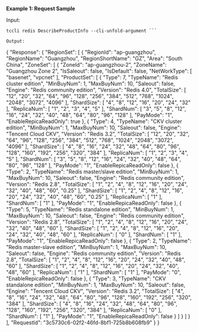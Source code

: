 **Example 1: Request Sample**



Input: 

```
tccli redis DescribeProductInfo --cli-unfold-argument ```

Output: 
```
{
    "Response": {
        "RegionSet": [
            {
                "RegionId": "ap-guangzhou",
                "RegionName": "Guangzhou",
                "RegionShortName": "GZ",
                "Area": "South China",
                "ZoneSet": [
                    {
                        "ZoneId": "ap-guangzhou-2",
                        "ZoneName": "Guangzhou Zone 2",
                        "IsSaleout": false,
                        "IsDefault": false,
                        "NetWorkType": [
                            "basenet",
                            "vpcnet"
                        ],
                        "ProductSet": [
                            {
                                "Type": 7,
                                "TypeName": "Redis cluster edition",
                                "MinBuyNum": 1,
                                "MaxBuyNum": 10,
                                "Saleout": false,
                                "Engine": "Redis community edition",
                                "Version": "Redis 4.0",
                                "TotalSize": [
                                    "12",
                                    "20",
                                    "32",
                                    "64",
                                    "96",
                                    "128",
                                    "256",
                                    "384",
                                    "512",
                                    "768",
                                    "1024",
                                    "2048",
                                    "3072",
                                    "4096"
                                ],
                                "ShardSize": [
                                    "4",
                                    "8",
                                    "12",
                                    "16",
                                    "20",
                                    "24",
                                    "32"
                                ],
                                "ReplicaNum": [
                                    "1",
                                    "2",
                                    "3",
                                    "4",
                                    "5"
                                ],
                                "ShardNum": [
                                    "3",
                                    "5",
                                    "8",
                                    "12",
                                    "16",
                                    "24",
                                    "32",
                                    "40",
                                    "48",
                                    "64",
                                    "80",
                                    "96",
                                    "128"
                                ],
                                "PayMode": "1",
                                "EnableRepicaReadOnly": true
                            },
                            {
                                "Type": 4,
                                "TypeName": "CKV cluster edition",
                                "MinBuyNum": 1,
                                "MaxBuyNum": 10,
                                "Saleout": false,
                                "Engine": "Tencent Cloud CKV",
                                "Version": "Redis 3.2",
                                "TotalSize": [
                                    "12",
                                    "20",
                                    "32",
                                    "64",
                                    "96",
                                    "128",
                                    "256",
                                    "384",
                                    "512",
                                    "768",
                                    "1024",
                                    "2048",
                                    "3072",
                                    "4096"
                                ],
                                "ShardSize": [
                                    "4",
                                    "8",
                                    "16",
                                    "24",
                                    "32",
                                    "48",
                                    "64",
                                    "80",
                                    "96",
                                    "128",
                                    "160",
                                    "192",
                                    "256",
                                    "320",
                                    "384"
                                ],
                                "ReplicaNum": [
                                    "1",
                                    "2",
                                    "3",
                                    "4",
                                    "5"
                                ],
                                "ShardNum": [
                                    "3",
                                    "5",
                                    "8",
                                    "12",
                                    "16",
                                    "24",
                                    "32",
                                    "40",
                                    "48",
                                    "64",
                                    "80",
                                    "96",
                                    "128"
                                ],
                                "PayMode": "1",
                                "EnableRepicaReadOnly": false
                            },
                            {
                                "Type": 2,
                                "TypeName": "Redis master/slave edition",
                                "MinBuyNum": 1,
                                "MaxBuyNum": 10,
                                "Saleout": false,
                                "Engine": "Redis community edition",
                                "Version": "Redis 2.8",
                                "TotalSize": [
                                    "1",
                                    "2",
                                    "4",
                                    "8",
                                    "12",
                                    "16",
                                    "20",
                                    "24",
                                    "32",
                                    "40",
                                    "48",
                                    "60",
                                    "0.25"
                                ],
                                "ShardSize": [
                                    "1",
                                    "2",
                                    "4",
                                    "8",
                                    "12",
                                    "16",
                                    "20",
                                    "24",
                                    "32",
                                    "40",
                                    "48",
                                    "60",
                                    "0.25"
                                ],
                                "ReplicaNum": [
                                    "1"
                                ],
                                "ShardNum": [
                                    "1"
                                ],
                                "PayMode": "1",
                                "EnableRepicaReadOnly": false
                            },
                            {
                                "Type": 5,
                                "TypeName": "Redis standalone edition",
                                "MinBuyNum": 1,
                                "MaxBuyNum": 10,
                                "Saleout": false,
                                "Engine": "Redis community edition",
                                "Version": "Redis 2.8",
                                "TotalSize": [
                                    "1",
                                    "2",
                                    "4",
                                    "8",
                                    "12",
                                    "16",
                                    "20",
                                    "24",
                                    "32",
                                    "40",
                                    "48",
                                    "60"
                                ],
                                "ShardSize": [
                                    "1",
                                    "2",
                                    "4",
                                    "8",
                                    "12",
                                    "16",
                                    "20",
                                    "24",
                                    "32",
                                    "40",
                                    "48",
                                    "60"
                                ],
                                "ReplicaNum": [
                                    "0"
                                ],
                                "ShardNum": [
                                    "1"
                                ],
                                "PayMode": "1",
                                "EnableRepicaReadOnly": false
                            },
                            {
                                "Type": 2,
                                "TypeName": "Redis master-slave edition",
                                "MinBuyNum": 1,
                                "MaxBuyNum": 10,
                                "Saleout": false,
                                "Engine": "Redis community edition",
                                "Version": "Redis 2.8",
                                "TotalSize": [
                                    "1",
                                    "2",
                                    "4",
                                    "8",
                                    "12",
                                    "16",
                                    "20",
                                    "24",
                                    "32",
                                    "40",
                                    "48",
                                    "60"
                                ],
                                "ShardSize": [
                                    "1",
                                    "2",
                                    "4",
                                    "8",
                                    "12",
                                    "16",
                                    "20",
                                    "24",
                                    "32",
                                    "40",
                                    "48",
                                    "60"
                                ],
                                "ReplicaNum": [
                                    "1"
                                ],
                                "ShardNum": [
                                    "1"
                                ],
                                "PayMode": "0",
                                "EnableRepicaReadOnly": false
                            },
                            {
                                "Type": 3,
                                "TypeName": "CKV standalone edition",
                                "MinBuyNum": 1,
                                "MaxBuyNum": 10,
                                "Saleout": false,
                                "Engine": "Tencent Cloud CKV",
                                "Version": "Redis 3.2",
                                "TotalSize": [
                                    "4",
                                    "8",
                                    "16",
                                    "24",
                                    "32",
                                    "48",
                                    "64",
                                    "80",
                                    "96",
                                    "128",
                                    "160",
                                    "192",
                                    "256",
                                    "320",
                                    "384"
                                ],
                                "ShardSize": [
                                    "4",
                                    "8",
                                    "16",
                                    "24",
                                    "32",
                                    "48",
                                    "64",
                                    "80",
                                    "96",
                                    "128",
                                    "160",
                                    "192",
                                    "256",
                                    "320",
                                    "384"
                                ],
                                "ReplicaNum": [
                                    "0"
                                ],
                                "ShardNum": [
                                    "1"
                                ],
                                "PayMode": "1",
                                "EnableRepicaReadOnly": false
                            }
                        ]
                    }
                ]
            }
        ],
        "RequestId": "3c5730c6-02f2-46fd-8bf1-725b8b608fb9"
    }
}
```

